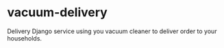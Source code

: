 # vacuum-delivery
Delivery Django service using you vacuum cleaner to deliver order to your households.
